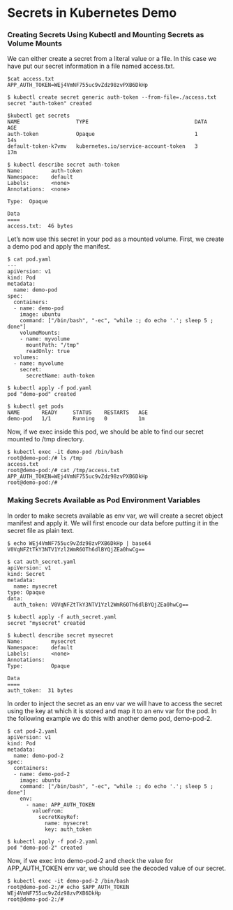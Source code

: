 # Secrets in Kubernetes Demo

### Creating Secrets Using Kubectl and Mounting Secrets as Volume Mounts

We can either create a secret from a literal value or a file. In this case we have put our secret information in a file named access.txt. 

```
$cat access.txt
APP_AUTH_TOKEN=WEj4VmNF755uc9vZdz98zvPXB6DkHp

$ kubectl create secret generic auth-token --from-file=./access.txt
secret "auth-token" created

$kubectl get secrets
NAME                  TYPE                                  DATA      AGE
auth-token            Opaque                                1         14s
default-token-k7vmv   kubernetes.io/service-account-token   3         17m

$ kubectl describe secret auth-token
Name:         auth-token
Namespace:    default
Labels:       <none>
Annotations:  <none>

Type:  Opaque

Data
====
access.txt:  46 bytes
```
Let’s now use this secret in your pod as a mounted volume.
First, we create a demo pod and apply the manifest.
```
$ cat pod.yaml
---
apiVersion: v1
kind: Pod
metadata:
  name: demo-pod
spec:
  containers:
  - name: demo-pod
    image: ubuntu
    command: ["/bin/bash", "-ec", "while :; do echo '.'; sleep 5 ; done"]
    volumeMounts:
    - name: myvolume
      mountPath: "/tmp"
      readOnly: true
  volumes:
  - name: myvolume
    secret:
      secretName: auth-token

$ kubectl apply -f pod.yaml
pod "demo-pod" created

$ kubectl get pods
NAME       READY     STATUS    RESTARTS   AGE
demo-pod   1/1       Running   0          1m
```


Now, if we exec inside this pod, we should be able to find our secret mounted to /tmp directory.
```
$ kubectl exec -it demo-pod /bin/bash
root@demo-pod:/# ls /tmp
access.txt
root@demo-pod:/# cat /tmp/access.txt
APP_AUTH_TOKEN=WEj4VmNF755uc9vZdz98zvPXB6DkHp
root@demo-pod:/# 
```
### Making Secrets Available as Pod Environment Variables

In order to make secrets available as env var, we will create a secret object manifest and apply it. We will first encode our data before putting it in the secret file as plain text. 
```
$ echo WEj4VmNF755uc9vZdz98zvPXB6DkHp | base64
V0VqNFZtTkY3NTV1Yzl2WmR6OTh6dlBYQjZEa0hwCg==

$ cat auth_secret.yaml
apiVersion: v1
kind: Secret
metadata:
  name: mysecret
type: Opaque
data:
  auth_token: V0VqNFZtTkY3NTV1Yzl2WmR6OTh6dlBYQjZEa0hwCg==

$ kubectl apply -f auth_secret.yaml
secret "mysecret" created

$ kubectl describe secret mysecret
Name:         mysecret
Namespace:    default
Labels:       <none>
Annotations: 
Type:         Opaque

Data
====
auth_token:  31 bytes
```

In order to inject the secret as an env var we will have to access the secret using the key at which it is stored and map it to an env var for the pod. In the following example we do this with another demo pod, demo-pod-2.
```
$ cat pod-2.yaml
apiVersion: v1
kind: Pod
metadata:
  name: demo-pod-2
spec:
  containers:
  - name: demo-pod-2
    image: ubuntu
    command: ["/bin/bash", "-ec", "while :; do echo '.'; sleep 5 ; done"]
    env:
      - name: APP_AUTH_TOKEN
        valueFrom:
          secretKeyRef:
            name: mysecret
            key: auth_token

$ kubectl apply -f pod-2.yaml
pod "demo-pod-2" created
```

Now, if we exec into demo-pod-2 and check the value for APP_AUTH_TOKEN env var, we should see the decoded value of our secret. 

```
$ kubectl exec -it demo-pod-2 /bin/bash
root@demo-pod-2:/# echo $APP_AUTH_TOKEN
WEj4VmNF755uc9vZdz98zvPXB6DkHp
root@demo-pod-2:/# 
```